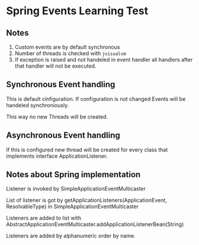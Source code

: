 # Spring Events Learning Test

## Notes
1. Custom events are by default synchronous
1. Number of threads is checked with `jvisualvm`
1. If exception is raised and not handeled in event handler all handlers after
that handler will not be executed.


## Synchronous Event handling

This is default cinfiguration. If configuration is not changed Events will be 
handeled synchroniously. 

This way no new Threads will be created.

## Asynchronous Event handling

If this is configured new thread will be created for every class that implements
 interface ApplicationListener.

## Notes about Spring implementation

Listener is invoked by SimpleApplicationEventMulticaster

List of listener is got by getApplicationListeners(ApplicationEvent, 
 ResolvableType) in SimpleApplicationEventMulticaster

Listeners are added to list with 
 AbstractApplicationEventMulticaster.addApplicationListenerBean(String)

Listeners are added by alphanumeric order by name. 